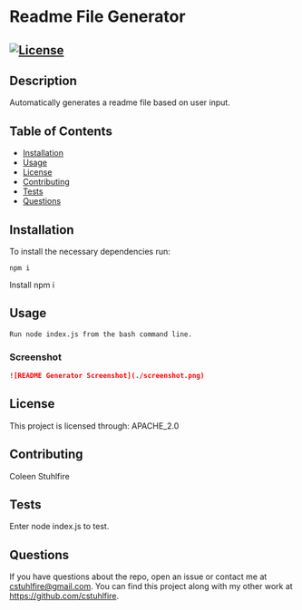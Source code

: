 # Readme File Generator
## [![License](https://img.shields.io/badge/License-Apache%202.0-blue.svg)](https://opensource.org/licenses/Apache-2.0)
## Description 
Automatically generates a readme file based on user input.
## Table of Contents
- [Installation](#installation)
- [Usage](#usage)
- [License](#license)
- [Contributing](#contributing) 
- [Tests](#tests)
- [Questions](#questions)
## Installation
To install the necessary dependencies run:
```
npm i
```
Install npm i
## Usage
```
Run node index.js from the bash command line.
```
### Screenshot
```md
![README Generator Screenshot](./screenshot.png)
```
## License
This project is licensed through: APACHE_2.0
## Contributing
Coleen Stuhlfire
## Tests
Enter node index.js to test.
## Questions
If you have questions about the repo, open an issue or contact me at cstuhlfire@gmail.com. You can find this project along with my other work at https://github.com/cstuhlfire.
